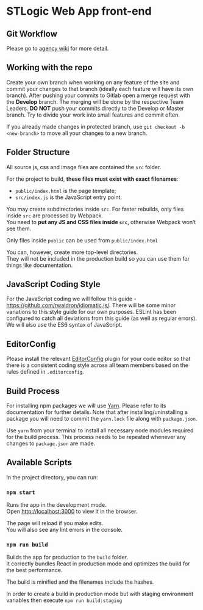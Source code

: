 # STLogic Web App front-end

## Git Workflow
Please go to [agency wiki](https://gitlab.com/creatella/knowledge-base/wikis/how-to-use-git) for more detail.

## Working with the repo
Create your own branch when working on any feature of the site and commit your changes to that branch (ideally each feature will have its own branch). After pushing your commits to Gitlab open a merge request with the **Develop** branch. The merging will be done by the respective Team Leaders. **DO NOT** push your commits directly to the Develop or Master branch. Try to divide your work into small features and commit often.

If you already made changes in protected branch, use `git checkout -b <new-branch>` to move all your changes to a new branch.

## Folder Structure
All source js, css and image files are contained the `src` folder.

For the project to build, **these files must exist with exact filenames**:

* `public/index.html` is the page template;
* `src/index.js` is the JavaScript entry point.

You may create subdirectories inside `src`. For faster rebuilds, only files inside `src` are processed by Webpack.<br>
You need to **put any JS and CSS files inside `src`**, otherwise Webpack won’t see them.

Only files inside `public` can be used from `public/index.html`

You can, however, create more top-level directories.<br>
They will not be included in the production build so you can use them for things like documentation.

## JavaScript Coding Style
For the JavaScript coding we will follow this guide - https://github.com/rwaldron/idiomatic.js/. There will be some minor variations to this style guide for our own purposes. ESLint has been configured to catch all deviations from this guide (as well as regular errors). We will also use the ES6 syntax of JavaScript.

## EditorConfig
Please install the relevant [EditorConfig](http://editorconfig.org) plugin for your code editor so that there is a  consistent coding style across all team members based on the rules defined in `.editorconfig`.

## Build Process
For installing npm packages we will use [Yarn](https://yarnpkg.com/). Please refer to its documentation for further details. Note that after installing/uninstalling a package you will need to commit the `yarn.lock` file along with `package.json`.

Use `yarn` from your terminal to install all necessary node modules required for the build process. This process needs to be repeated whenever any changes to `package.json` are made.

## Available Scripts

In the project directory, you can run:

### `npm start`

Runs the app in the development mode.<br>
Open [http://localhost:3000](http://localhost:3000) to view it in the browser.

The page will reload if you make edits.<br>
You will also see any lint errors in the console.

### `npm run build`

Builds the app for production to the `build` folder.<br>
It correctly bundles React in production mode and optimizes the build for the best performance.

The build is minified and the filenames include the hashes.

In order to create a build in production mode but with staging environment variables then execute `npm run build:staging`

